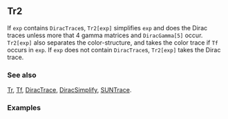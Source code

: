 ## Tr2 

If `exp` contains `DiracTrace`s, `Tr2[exp]` simplifies `exp` and does the Dirac traces unless more that 4 gamma matrices and `DiracGamma[5]` occur. `Tr2[exp]` also separates the color-structure, and takes the color trace if `Tf` occurs in `exp`. If `exp` does not contain `DiracTrace`s, `Tr2[exp]` takes the Dirac trace.

### See also

[Tr](Tr), [Tf](Tf), [DiracTrace](DiracTrace), [DiracSimplify](DiracSimplify), [SUNTrace](SUNTrace).

### Examples